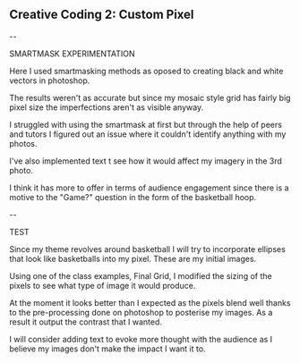 ## Creative Coding 2: Custom Pixel


--

SMARTMASK EXPERIMENTATION

Here I used smartmasking methods as oposed to creating black and white vectors in photoshop. 

The results weren't as accurate but since my mosaic style grid has fairly big pixel size the imperfections aren't as visible anyway.

I struggled with using the smartmask at first but through the help of peers and tutors I figured out an issue where it couldn't identify anything with my photos. 

I've also implemented text t see how it would affect my imagery in the 3rd photo. 

I think it has more to offer in terms of audience engagement since there is a motive to the "Game?" question in the form of the basketball hoop.

--

TEST

Since my theme revolves around basketball I will try to incorporate ellipses that look like basketballs into my pixel. These are my initial images.

Using one of the class examples, Final Grid, I modified the sizing of the pixels to see what type of image it would produce. 

At the moment it looks better than I expected as the pixels blend well thanks to the pre-processing done on photoshop to posterise my images. As a result it output the contrast that I wanted.

I will consider adding text to evoke more thought with the audience as I believe my images don't make the impact I want it to.


